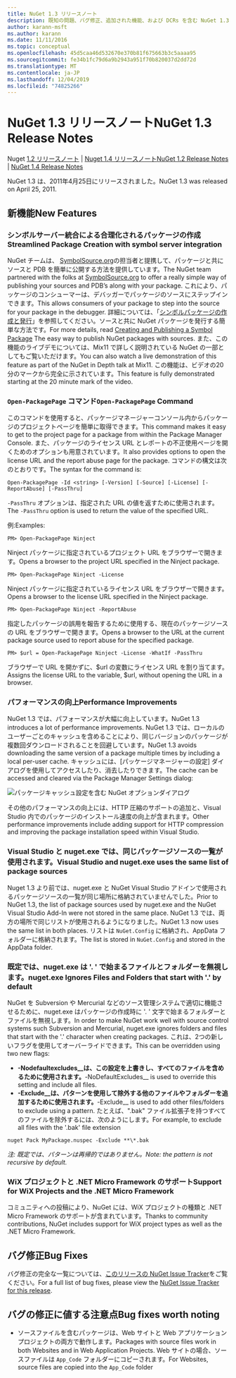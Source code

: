 ```yaml
---
title: NuGet 1.3 リリースノート
description: 既知の問題、バグ修正、追加された機能、および DCRs を含む NuGet 1.3 のリリースノート。
author: karann-msft
ms.author: karann
ms.date: 11/11/2016
ms.topic: conceptual
ms.openlocfilehash: 45d5caa46d532670e370b81f675663b3c5aaaa95
ms.sourcegitcommit: fe34b1fc79d6a9b2943a951f70b820037d2dd72d
ms.translationtype: MT
ms.contentlocale: ja-JP
ms.lasthandoff: 12/04/2019
ms.locfileid: "74825266"
---
```

# <a name="nuget-13-release-notes"></a><span data-ttu-id="e4347-103">NuGet 1.3 リリースノート</span><span class="sxs-lookup"><span data-stu-id="e4347-103">NuGet 1.3 Release Notes</span></span>

<span data-ttu-id="e4347-104">Nuget [1.2 リリースノート](../release-notes/nuget-1.2.md) | [Nuget 1.4 リリースノート](../release-notes/nuget-1.4.md)</span><span class="sxs-lookup"><span data-stu-id="e4347-104">[NuGet 1.2 Release Notes](../release-notes/nuget-1.2.md) | [NuGet 1.4 Release Notes](../release-notes/nuget-1.4.md)</span></span>

<span data-ttu-id="e4347-105">NuGet 1.3 は、2011年4月25日にリリースされました。</span><span class="sxs-lookup"><span data-stu-id="e4347-105">NuGet 1.3 was released on April 25, 2011.</span></span>

## <a name="new-features"></a><span data-ttu-id="e4347-106">新機能</span><span class="sxs-lookup"><span data-stu-id="e4347-106">New Features</span></span>

### <a name="streamlined-package-creation-with-symbol-server-integration"></a><span data-ttu-id="e4347-107">シンボルサーバー統合による合理化されるパッケージの作成</span><span class="sxs-lookup"><span data-stu-id="e4347-107">Streamlined Package Creation with symbol server integration</span></span>

<span data-ttu-id="e4347-108">NuGet チームは、 [SymbolSource.org](http://www.symbolsource.org/)の担当者と提携して、パッケージと共にソースと PDB を簡単に公開する方法を提供しています。</span><span class="sxs-lookup"><span data-stu-id="e4347-108">The NuGet team partnered with the folks at [SymbolSource.org](http://www.symbolsource.org/) to offer a really simple way of publishing your sources and PDB’s along with your package.</span></span> <span data-ttu-id="e4347-109">これにより、パッケージのコンシューマーは、デバッガーでパッケージのソースにステップインできます。</span><span class="sxs-lookup"><span data-stu-id="e4347-109">This allows consumers of your package to step into the source for your package in the debugger.</span></span> <span data-ttu-id="e4347-110">詳細については、「[シンボルパッケージの作成と発行](../create-packages/symbol-packages.md)」を参照してください。ソースと共に NuGet パッケージを発行する簡単な方法です。</span><span class="sxs-lookup"><span data-stu-id="e4347-110">For more details, read [Creating and Publishing a Symbol Package](../create-packages/symbol-packages.md) The easy way to publish NuGet packages with sources.</span></span> <span data-ttu-id="e4347-111">また、この機能のライブデモについては、Mix11 で詳しく説明されている NuGet の一部としてもご覧いただけます。</span><span class="sxs-lookup"><span data-stu-id="e4347-111">You can also watch a live demonstration of this feature as part of the NuGet in Depth talk at Mix11.</span></span> <span data-ttu-id="e4347-112">この機能は、ビデオの20分のマークから完全に示されています。</span><span class="sxs-lookup"><span data-stu-id="e4347-112">This feature is fully demonstrated starting at the 20 minute mark of the video.</span></span>

### <a name="open-packagepage-command"></a><span data-ttu-id="e4347-113">`Open-PackagePage` コマンド</span><span class="sxs-lookup"><span data-stu-id="e4347-113">`Open-PackagePage` Command</span></span>

<span data-ttu-id="e4347-114">このコマンドを使用すると、パッケージマネージャーコンソール内からパッケージのプロジェクトページを簡単に取得できます。</span><span class="sxs-lookup"><span data-stu-id="e4347-114">This command makes it easy to get to the project page for a package from within the Package Manager Console.</span></span> <span data-ttu-id="e4347-115">また、パッケージのライセンス URL とレポートの不正使用ページを開くためのオプションも用意されています。</span><span class="sxs-lookup"><span data-stu-id="e4347-115">It also provides options to open the license URL and the report abuse page for the package.</span></span>
<span data-ttu-id="e4347-116">コマンドの構文は次のとおりです。</span><span class="sxs-lookup"><span data-stu-id="e4347-116">The syntax for the command is:</span></span>

    Open-PackagePage -Id <string> [-Version] [-Source] [-License] [-ReportAbuse] [-PassThru]

<span data-ttu-id="e4347-117">`-PassThru` オプションは、指定された URL の値を返すために使用されます。</span><span class="sxs-lookup"><span data-stu-id="e4347-117">The `-PassThru` option is used to return the value of the specified URL.</span></span>

<span data-ttu-id="e4347-118">例:</span><span class="sxs-lookup"><span data-stu-id="e4347-118">Examples:</span></span>

    PM> Open-PackagePage Ninject

<span data-ttu-id="e4347-119">Ninject パッケージに指定されているプロジェクト URL をブラウザーで開きます。</span><span class="sxs-lookup"><span data-stu-id="e4347-119">Opens a browser to the project URL specified in the Ninject package.</span></span>

    PM> Open-PackagePage Ninject -License

<span data-ttu-id="e4347-120">Ninject パッケージに指定されているライセンス URL をブラウザーで開きます。</span><span class="sxs-lookup"><span data-stu-id="e4347-120">Opens a browser to the license URL specified in the Ninject package.</span></span>

    PM> Open-PackagePage Ninject -ReportAbuse

<span data-ttu-id="e4347-121">指定したパッケージの誤用を報告するために使用する、現在のパッケージソースの URL をブラウザーで開きます。</span><span class="sxs-lookup"><span data-stu-id="e4347-121">Opens a browser to the URL at the current package source used to report abuse for the specified package.</span></span>

    PM> $url = Open-PackagePage Ninject -License -WhatIf -PassThru

<span data-ttu-id="e4347-122">ブラウザーで URL を開かずに、$url の変数にライセンス URL を割り当てます。</span><span class="sxs-lookup"><span data-stu-id="e4347-122">Assigns the license URL to the variable, $url, without opening the URL in a browser.</span></span>

### <a name="performance-improvements"></a><span data-ttu-id="e4347-123">パフォーマンスの向上</span><span class="sxs-lookup"><span data-stu-id="e4347-123">Performance Improvements</span></span>

<span data-ttu-id="e4347-124">NuGet 1.3 では、パフォーマンスが大幅に向上しています。</span><span class="sxs-lookup"><span data-stu-id="e4347-124">NuGet 1.3 introduces a lot of performance improvements.</span></span> <span data-ttu-id="e4347-125">NuGet 1.3 では、ローカルのユーザーごとのキャッシュを含めることにより、同じバージョンのパッケージが複数回ダウンロードされることを回避しています。</span><span class="sxs-lookup"><span data-stu-id="e4347-125">NuGet 1.3 avoids downloading the same version of a package multiple times by including a local per-user cache.</span></span> <span data-ttu-id="e4347-126">キャッシュには、[パッケージマネージャーの設定] ダイアログを使用してアクセスしたり、消去したりできます。</span><span class="sxs-lookup"><span data-stu-id="e4347-126">The cache can be accessed and cleared via the Package Manager Settings dialog:</span></span>

![パッケージキャッシュ設定を含む NuGet オプションダイアログ](./media/nuget-options.png)

<span data-ttu-id="e4347-128">その他のパフォーマンスの向上には、HTTP 圧縮のサポートの追加と、Visual Studio 内でのパッケージのインストール速度の向上が含まれます。</span><span class="sxs-lookup"><span data-stu-id="e4347-128">Other performance improvements include adding support for HTTP compression and improving the package installation speed within Visual Studio.</span></span>

### <a name="visual-studio-and-nugetexe-uses-the-same-list-of-package-sources"></a><span data-ttu-id="e4347-129">Visual Studio と nuget.exe では、同じパッケージソースの一覧が使用されます。</span><span class="sxs-lookup"><span data-stu-id="e4347-129">Visual Studio and nuget.exe uses the same list of package sources</span></span>

<span data-ttu-id="e4347-130">Nuget 1.3 より前では、nuget.exe と NuGet Visual Studio アドインで使用されるパッケージソースの一覧が同じ場所に格納されていませんでした。</span><span class="sxs-lookup"><span data-stu-id="e4347-130">Prior to NuGet 1.3, the list of package sources used by nuget.exe and the NuGet Visual Studio Add-In were not stored in the same place.</span></span> <span data-ttu-id="e4347-131">NuGet 1.3 では、両方の場所で同じリストが使用されるようになりました。</span><span class="sxs-lookup"><span data-stu-id="e4347-131">NuGet 1.3 now uses the same list in both places.</span></span> <span data-ttu-id="e4347-132">リストは `NuGet.Config` に格納され、AppData フォルダーに格納されます。</span><span class="sxs-lookup"><span data-stu-id="e4347-132">The list is stored in `NuGet.Config` and stored in the AppData folder.</span></span>

### <a name="nugetexe-ignores-files-and-folders-that-start-with--by-default"></a><span data-ttu-id="e4347-133">既定では、nuget.exe は '. ' で始まるファイルとフォルダーを無視します。</span><span class="sxs-lookup"><span data-stu-id="e4347-133">nuget.exe Ignores Files and Folders that start with '.' by default</span></span>

<span data-ttu-id="e4347-134">NuGet を Subversion や Mercurial などのソース管理システムで適切に機能させるために、nuget.exe はパッケージの作成時に '. ' 文字で始まるフォルダーとファイルを無視します。</span><span class="sxs-lookup"><span data-stu-id="e4347-134">In order to make NuGet work well with source control systems such Subversion and Mercurial, nuget.exe ignores folders and files that start with the '.' character when creating packages.</span></span> <span data-ttu-id="e4347-135">これは、2つの新しいフラグを使用してオーバーライドできます。</span><span class="sxs-lookup"><span data-stu-id="e4347-135">This can be overridden using two new flags:</span></span>

* <span data-ttu-id="e4347-136">__-Nodefaultexcludes__は、この設定を上書きし、すべてのファイルを含めるために使用されます。</span><span class="sxs-lookup"><span data-stu-id="e4347-136">__-NoDefaultExcludes__ is used to override this setting and include all files.</span></span>
* <span data-ttu-id="e4347-137">__-Exclude__は、パターンを使用して除外する他のファイルやフォルダーを追加するために使用されます。</span><span class="sxs-lookup"><span data-stu-id="e4347-137">__-Exclude__ is used to add other files/folders to exclude using a pattern.</span></span> <span data-ttu-id="e4347-138">たとえば、".bak" ファイル拡張子を持つすべてのファイルを除外するには、次のようにします。</span><span class="sxs-lookup"><span data-stu-id="e4347-138">For example, to exclude all files with the '.bak' file extension</span></span>

```cli
nuget Pack MyPackage.nuspec -Exclude **\*.bak
```  

<span data-ttu-id="e4347-139">_注: 既定では、パターンは再帰的ではありません。_</span><span class="sxs-lookup"><span data-stu-id="e4347-139">_Note: the pattern is not recursive by default._</span></span>

### <a name="support-for-wix-projects-and-the-net-micro-framework"></a><span data-ttu-id="e4347-140">WiX プロジェクトと .NET Micro Framework のサポート</span><span class="sxs-lookup"><span data-stu-id="e4347-140">Support for WiX Projects and the .NET Micro Framework</span></span>

<span data-ttu-id="e4347-141">コミュニティへの投稿により、NuGet には、WiX プロジェクトの種類と .NET Micro Framework のサポートが含まれています。</span><span class="sxs-lookup"><span data-stu-id="e4347-141">Thanks to community contributions, NuGet includes support for WiX project types as well as the .NET Micro Framework.</span></span>

## <a name="bug-fixes"></a><span data-ttu-id="e4347-142">バグ修正</span><span class="sxs-lookup"><span data-stu-id="e4347-142">Bug Fixes</span></span>

<span data-ttu-id="e4347-143">バグ修正の完全な一覧については、[このリリースの NuGet Issue Tracker](http://nuget.codeplex.com/workitem/list/advanced?keyword=&status=All&type=All&priority=All&release=NuGet%201.3&assignedTo=All&component=All&sortField=LastUpdatedDate&sortDirection=Descending&page=0)をご覧ください。</span><span class="sxs-lookup"><span data-stu-id="e4347-143">For a full list of bug fixes, please view the [NuGet Issue Tracker for this release](http://nuget.codeplex.com/workitem/list/advanced?keyword=&status=All&type=All&priority=All&release=NuGet%201.3&assignedTo=All&component=All&sortField=LastUpdatedDate&sortDirection=Descending&page=0).</span></span>

## <a name="bug-fixes-worth-noting"></a><span data-ttu-id="e4347-144">バグの修正に値する注意点</span><span class="sxs-lookup"><span data-stu-id="e4347-144">Bug fixes worth noting</span></span>

* <span data-ttu-id="e4347-145">ソースファイルを含むパッケージは、Web サイトと Web アプリケーションプロジェクトの両方で動作します。</span><span class="sxs-lookup"><span data-stu-id="e4347-145">Packages with source files work in both Websites and in Web Application Projects.</span></span>
<span data-ttu-id="e4347-146">Web サイトの場合、ソースファイルは `App_Code` フォルダーにコピーされます。</span><span class="sxs-lookup"><span data-stu-id="e4347-146">For Websites, source files are copied into the `App_Code` folder</span></span>
